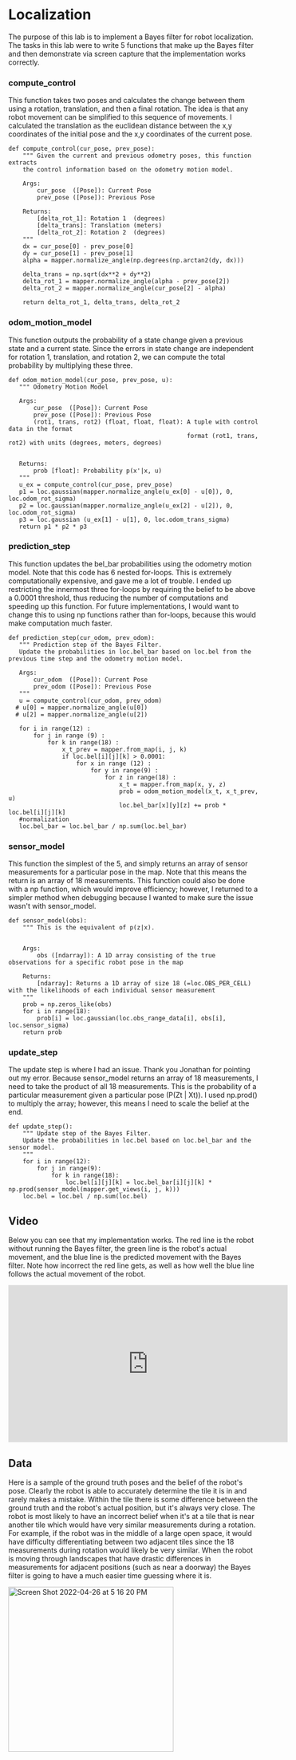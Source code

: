 # Localization

The purpose of this lab is to implement a Bayes filter for robot localization. The tasks in this lab were to write 5 functions that make up the Bayes filter and then demonstrate via screen capture that the implementation works correctly. 


### compute_control
This function takes two poses and calculates the change between them using a rotation, translation, and then a final rotation. The idea is that any robot movement can be simplified to this sequence of movements. I calculated the translation as the euclidean distance between the x,y coordinates of the initial pose and the x,y coordinates of the current pose.  

```
def compute_control(cur_pose, prev_pose):
    """ Given the current and previous odometry poses, this function extracts
    the control information based on the odometry motion model.

    Args:
        cur_pose  ([Pose]): Current Pose
        prev_pose ([Pose]): Previous Pose 

    Returns:
        [delta_rot_1]: Rotation 1  (degrees)
        [delta_trans]: Translation (meters)
        [delta_rot_2]: Rotation 2  (degrees)
    """
    dx = cur_pose[0] - prev_pose[0]
    dy = cur_pose[1] - prev_pose[1]
    alpha = mapper.normalize_angle(np.degrees(np.arctan2(dy, dx)))
    
    delta_trans = np.sqrt(dx**2 + dy**2)
    delta_rot_1 = mapper.normalize_angle(alpha - prev_pose[2])
    delta_rot_2 = mapper.normalize_angle(cur_pose[2] - alpha)

    return delta_rot_1, delta_trans, delta_rot_2
 ```
 ### odom_motion_model
 This function outputs the probability of a state change given a previous state and a current state. Since the errors in state change are independent for rotation 1, translation, and rotation 2, we can compute the total probability by multiplying these three. 
 ```
 def odom_motion_model(cur_pose, prev_pose, u):
    """ Odometry Motion Model

    Args:
        cur_pose  ([Pose]): Current Pose
        prev_pose ([Pose]): Previous Pose
        (rot1, trans, rot2) (float, float, float): A tuple with control data in the format 
                                                   format (rot1, trans, rot2) with units (degrees, meters, degrees)


    Returns:
        prob [float]: Probability p(x'|x, u)
    """
    u_ex = compute_control(cur_pose, prev_pose)
    p1 = loc.gaussian(mapper.normalize_angle(u_ex[0] - u[0]), 0, loc.odom_rot_sigma)
    p2 = loc.gaussian(mapper.normalize_angle(u_ex[2] - u[2]), 0, loc.odom_rot_sigma)
    p3 = loc.gaussian (u_ex[1] - u[1], 0, loc.odom_trans_sigma)
    return p1 * p2 * p3
 ```
 ### prediction_step
 This function updates the bel_bar probabilities using the odometry motion model. Note that this code has 6 nested for-loops. This is extremely computationally expensive, and gave me a lot of trouble. I ended up restricting the innermost three for-loops by requiring the belief to be above a 0.0001 threshold, thus reducing the number of computations and speeding up this function. For future implementations, I would want to change this to using np functions rather than for-loops, because this would make computation much faster. 
 ```
def prediction_step(cur_odom, prev_odom):
    """ Prediction step of the Bayes Filter.
    Update the probabilities in loc.bel_bar based on loc.bel from the previous time step and the odometry motion model.

    Args:
        cur_odom  ([Pose]): Current Pose
        prev_odom ([Pose]): Previous Pose
    """
    u = compute_control(cur_odom, prev_odom)
   # u[0] = mapper.normalize_angle(u[0])
   # u[2] = mapper.normalize_angle(u[2])

    for i in range(12) :
        for j in range (9) :
            for k in range(18) :
                x_t_prev = mapper.from_map(i, j, k)
                if loc.bel[i][j][k] > 0.0001:
                    for x in range (12) :
                        for y in range(9) :
                            for z in range(18) :
                                x_t = mapper.from_map(x, y, z) 
                                prob = odom_motion_model(x_t, x_t_prev, u)
                                loc.bel_bar[x][y][z] += prob * loc.bel[i][j][k]
    #normalization                        
    loc.bel_bar = loc.bel_bar / np.sum(loc.bel_bar)
```
### sensor_model
This function the simplest of the 5, and simply returns an array of sensor measurements for a particular pose in the map. Note that this means the return is an array of 18 measurements. This function could also be done with a np function, which would improve efficiency; however, I returned to a simpler method when debugging because I wanted to make sure the issue wasn't with sensor_model. 
```
def sensor_model(obs):
    """ This is the equivalent of p(z|x).


    Args:
        obs ([ndarray]): A 1D array consisting of the true observations for a specific robot pose in the map 

    Returns:
        [ndarray]: Returns a 1D array of size 18 (=loc.OBS_PER_CELL) with the likelihoods of each individual sensor measurement
    """
    prob = np.zeros_like(obs)
    for i in range(18):
        prob[i] = loc.gaussian(loc.obs_range_data[i], obs[i], loc.sensor_sigma)
    return prob
```

### update_step
The update step is where I had an issue. Thank you Jonathan for pointing out my error. Because sensor_model returns an array of 18 measurements, I need to take the product of all 18 measurements. This is the probability of a particular measurement given a particular pose (P(Zt | Xt)). I used np.prod() to multiply the array; however, this means I need to scale the belief at the end. 

```
def update_step():
    """ Update step of the Bayes Filter.
    Update the probabilities in loc.bel based on loc.bel_bar and the sensor model.
    """
    for i in range(12):
        for j in range(9):
            for k in range(18):
                loc.bel[i][j][k] = loc.bel_bar[i][j][k] * np.prod(sensor_model(mapper.get_views(i, j, k)))
    loc.bel = loc.bel / np.sum(loc.bel)
```

## Video 
Below you can see that my implementation works. The red line is the robot without running the Bayes filter, the green line is the robot's actual movement, and the blue line is the predicted movement with the Bayes filter. Note how incorrect the red line gets, as well as how well the blue line follows the actual movement of the robot. 

<iframe width="560" height="315" src="https://www.youtube.com/embed/xgGgxwPifBg" frameborder="0" allow="autoplay; encrypted-media" allowfullscreen></iframe>

## Data 
Here is a sample of the ground truth poses and the belief of the robot's pose. Clearly the robot is able to accurately determine the tile it is in and rarely makes a mistake. Within the tile there is some difference between the ground truth and the robot's actual position, but it's always very close. The robot is most likely to have an incorrect belief when it's at a tile that is near another tile which would have very similar measurements during a rotation. For example, if the robot was in the middle of a large open space, it would have difficulty differentiating between two adjacent tiles since the 18 measurements during rotation would likely be very similar. When the robot is moving through landscapes that have drastic differences in measurements for adjacent positions (such as near a doorway) the Bayes filter is going to have a much easier time guessing where it is. 

<img width="331" alt="Screen Shot 2022-04-26 at 5 16 20 PM" src="https://user-images.githubusercontent.com/71809396/165394018-44880d46-b157-4e55-93bc-9b11b5847182.png">





